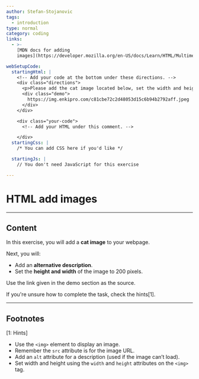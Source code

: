 ```yaml
---
author: Stefan-Stojanovic
tags:
  - introduction
type: normal
category: coding
links:
  - >-
    [MDN docs for adding
    images](https://developer.mozilla.org/en-US/docs/Learn/HTML/Multimedia_and_embedding/Images_in_HTML){documentation}

webSetupCode:
  startingHtml: |
    <!-- Add your code at the bottom under these directions. -->
    <div class="directions">
      <p>Please add the cat image located below, set the width and height to 200, and add an alternative description.</p>
      <div class="demo">
        https://img.enkipro.com/c81cbe72c2d48053d15c6b94b2792aff.jpeg
      </div>
    </div>

    <div class="your-code">
      <!-- Add your HTML under this comment. -->

    </div>
  startingCss: |
    /* You can add CSS here if you'd like */

  startingJs: |
    // You don't need JavaScript for this exercise

---
```


# HTML add images

---

## Content

In this exercise, you will add a **cat image** to your webpage.  

Next, you will:  
- Add an **alternative description**.  
- Set the **height and width** of the image to 200 pixels.  

Use the link given in the demo section as the source.  

If you're unsure how to complete the task, check the hints[1].  

---

## Footnotes

[1: Hints]
- Use the `<img>` element to display an image.  
- Remember the `src` attribute is for the image URL.  
- Add an `alt` attribute for a description (used if the image can’t load).  
- Set width and height using the `width` and `height` attributes on the `<img>` tag.  
